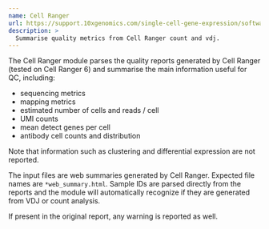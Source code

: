 ```yaml
---
name: Cell Ranger
url: https://support.10xgenomics.com/single-cell-gene-expression/software/pipelines/latest/what-is-cell-ranger
description: >
  Summarise quality metrics from Cell Ranger count and vdj.
---
```


The Cell Ranger module parses the quality reports generated by Cell Ranger (tested on Cell Ranger 6) and summarise the main information useful for QC, including:

- sequencing metrics
- mapping metrics
- estimated number of cells and reads / cell
- UMI counts
- mean detect genes per cell
- antibody cell counts and distribution

Note that information such as clustering and differential expression are not reported.

The input files are web summaries generated by Cell Ranger. Expected file names are `*web_summary.html`. Sample IDs are parsed directly from the reports and the module will automatically recognize if they are generated from VDJ or count analysis.

If present in the original report, any warning is reported as well.
